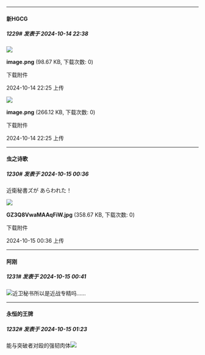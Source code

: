 ﻿
*****

####  新HGCG  
##### 1229#       发表于 2024-10-14 22:38

<img src="https://img.saraba1st.com/forum/202410/14/222535bss3b5ocswvk6byn.png" referrerpolicy="no-referrer">

<strong>image.png</strong> (98.67 KB, 下载次数: 0)

下载附件

2024-10-14 22:25 上传

<img src="https://img.saraba1st.com/forum/202410/14/222558e7iyfacm2ip3i3f7.png" referrerpolicy="no-referrer">

<strong>image.png</strong> (266.12 KB, 下载次数: 0)

下载附件

2024-10-14 22:25 上传


*****

####  虫之诗歌  
##### 1230#       发表于 2024-10-15 00:36

近衛秘書ズが あらわれた！

<img src="https://img.saraba1st.com/forum/202410/15/003637tmmbf95f4m9mmf8b.jpg" referrerpolicy="no-referrer">

<strong>GZ3Q8VwaMAAqFiW.jpg</strong> (358.67 KB, 下载次数: 0)

下载附件

2024-10-15 00:36 上传


*****

####  阿刚  
##### 1231#       发表于 2024-10-15 00:41

<img src="https://static.saraba1st.com/image/smiley/face2017/004.gif" referrerpolicy="no-referrer">近卫秘书所以是近战专精吗……


*****

####  永恒的王牌  
##### 1232#       发表于 2024-10-15 01:23

能与突破者对殴的强韧肉体<img src="https://static.saraba1st.com/image/smiley/face2017/018.png" referrerpolicy="no-referrer">

